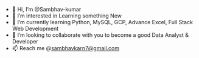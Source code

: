- 👋 Hi, I’m @Sambhav-kumar
- 👀 I’m interested in Learning something New
- 🌱 I’m currently learning Python, MySQL, GCP, Advance Excel, Full Stack Web Development
- 💞️ I’m looking to collaborate with you to become a good Data Analyst & Developer
- 📫 Reach me @sambhavkarn7@gmail.com

<!---
Sambhav-karn/Sambhav-karn is a ✨ special ✨ repository because its `README.md` (this file) appears on your GitHub profile.
You can click the Preview link to take a look at your changes.
--->
